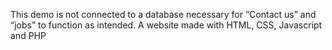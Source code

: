 

This demo is not connected to a database necessary for “Contact us” and “jobs” to function as intended. 
A website made with HTML, CSS, Javascript and PHP
